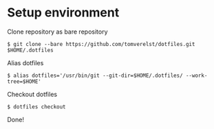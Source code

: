 # Setup environment

Clone repository as bare repository

```
$ git clone --bare https://github.com/tomverelst/dotfiles.git $HOME/.dotfiles
```

Alias dotfiles

```
$ alias dotfiles='/usr/bin/git --git-dir=$HOME/.dotfiles/ --work-tree=$HOME'
```

Checkout dotfiles

```
$ dotfiles checkout
```

Done!
